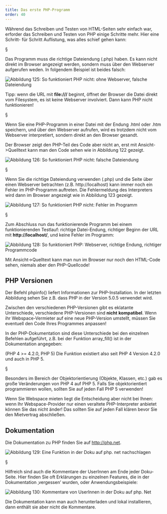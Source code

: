 ```yaml
---
title: Das erste PHP-Programm
order: 40
---
```


Während das Schreiben und Testen von HTML-Seiten sehr einfach war,
erforder das Schreiben und Testen von PHP einige Schritte mehr.
Hier eine Schritt- für Schritt Auflistung, was alles schief gehen kann:

§

Das Programm muss die richtige Dateiendung (.php) haben. Es kann nicht direkt im
Browser angezeigt werden, sondern muss über den Webserver aufgerufen weden. In
folgendem Beispiel ist beides falsch:

![Abbildung 125: So funktioniert PHP nicht: ohne Webserver, falsche Dateiendung](/images/image327.png)

Tipp:  wenn die URL mit **file:///** beginnt, öffnet der Browser die Datei
direkt vom Filesystem, es ist keine Webserver involviert.  Dann kann PHP nicht
funktionieren!

§

Wenn Sie eine PHP-Programm in einer Datei mit der Endung .html oder .htm
speichern, und über den Webserver aufrufen, wird es trotzdem nicht vom Webserver 
interpretiert, sondern direkt an den Browser gesandt. 

Der Browser zeigt den PHP-Teil des Code aber nicht an, 
erst mit Ansicht-&gt;Quelltext kann man den Code sehen wie in Abbildung 122 gezeigt.


![Abbildung 126: So funktioniert PHP nicht: falsche Dateiendung](/images/image328.png)

§

Wenn Sie die richtige Dateiendung verwenden (.php) und die Seite über einen Webserver 
betrachten (z.B. http://localhost) kann immer noch ein Fehler im PHP-Programm auftreten. 
Die Fehlermeldung des Interpreters wird dann im Browser angezeigt wie in Abbildung 123 gezeigt.

![Abbildung 127: So funktioniert PHP nicht: Fehler im Programm](/images/image329.png)

§

Zum Abschluss nun das funktionierende Programm bei einem funktionierenden
Testlauf: richtige Datei-Endung, richtiger Beginn der URL mit
**http://localhost/**, und keine Fehler im Programm:


![Abbildung 128: So funktioniert PHP: Webserver, richtige Endung, richtiger Programmcode](/images/image330.png)

Mit Ansicht-&gt;Quelltext kann man nun im Browser nur noch den HTML-Code sehen, niemals aber den PHP-Quellcode!

PHP Versionen
--------------
Der Befehl phpinfo() liefert Informationen zur PHP-Installation. In der letzten Abbildung sehen 
Sie z.B. dass PHP in der Version 5.0.5 verwendet wird.

Zwischen den verschiedenen PHP-Versionen gibt es eklatante Unterschiede, 
verschiedene PHP-Versionen sind **nicht** **kompatibel**. 
Wenn ihr Webspace-Vermieter auf eine 
neue PHP-Version umstellt, müssen Sie eventuell den Code Ihres Programmes
anpassen!

In der PHP-Dokumentation sind diese Unterschiede bei den einzelnen Befehlen 
aufgeführt, z.B. bei der Funktion array_fill() ist in der Dokumentation angegeben: 

(PHP 4 >= 4.2.0, PHP 5)
Die Funktion existiert also seit PHP 4 Version 4.2.0 und auch in PHP 5. 

§

Besonders im Bereich der Objektorientierung (Objekte, Klassen, etc.) 
gab es große Veränderungen von PHP 4 auf PHP 5. Falls Sie objektorientiert 
programmieren wollen, sollten Sie auf jeden Fall PHP 5 verwenden!

Wenn Sie Webspace mieten liegt die Entscheidung aber nicht bei Ihnen: 
wenn Ihr Webspace-Provider nur einen veraltete PHP-Interpreter anbietet
können Sie das nicht änder!
Das sollten Sie auf jeden Fall klären bevor Sie den Mietvertrag abschließen.

Dokumentation
--------------
Die Dokumentation zu PHP finden Sie auf http://php.net.

![Abbildung 129: Eine Funktion in der Doku auf php. net nachschlagen](/images/image331.png)

§

Hilfreich sind auch die Kommentare der UserInnen am Ende jeder Doku-Seite. Hier finden Sie oft Erklärungen zu einzelnen Features, die in der Dokumentation ‚vergessen’ wurden, oder Anwendungsbeispiele:

![Abbildung 130: Kommentare von UserInnen in der Doku auf php. Net](/images/image332.png)

Die Dokumentation kann man auch herunterladen und lokal installieren, dann enthält sie aber nicht die Kommentare.

